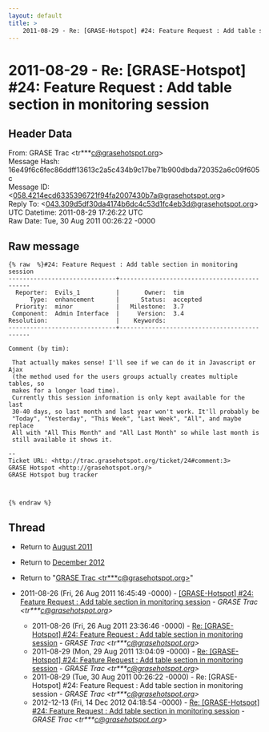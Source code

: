 ```yaml
---
layout: default
title: >
    2011-08-29 - Re: [GRASE-Hotspot] #24: Feature Request : Add table section in monitoring session
---
```


# 2011-08-29 - Re: [GRASE-Hotspot] #24: Feature Request : Add table section in monitoring session

## Header Data

From: GRASE Trac \<tr***c@grasehotspot.org\><br>
Message Hash: 16e49f6c6fec86ddff13613c2a5c434b9c17be71b900dbda720352a6c09f605c<br>
Message ID: \<058.4214ecd6335396721f94fa2007430b7a@grasehotspot.org\><br>
Reply To: \<043.309d5df30da4174b6dc4c53d1fc4eb3d@grasehotspot.org\><br>
UTC Datetime: 2011-08-29 17:26:22 UTC<br>
Raw Date: Tue, 30 Aug 2011 00:26:22 -0000<br>

## Raw message

```
{% raw  %}#24: Feature Request : Add table section in monitoring session
------------------------------+---------------------------------------------
  Reporter:  Evils_1          |       Owner:  tim     
      Type:  enhancement      |      Status:  accepted
  Priority:  minor            |   Milestone:  3.7     
 Component:  Admin Interface  |     Version:  3.4     
Resolution:                   |    Keywords:          
------------------------------+---------------------------------------------

Comment (by tim):

 That actually makes sense! I'll see if we can do it in Javascript or Ajax
 (the method used for the users groups actually creates multiple tables, so
 makes for a longer load time).
 Currently this session information is only kept available for the last
 30-40 days, so last month and last year won't work. It'll probably be
 "Today", "Yesterday", "This Week", "Last Week", "All", and maybe replace
 All with "All This Month" and "All Last Month" so while last month is
 still available it shows it.

-- 
Ticket URL: <http://trac.grasehotspot.org/ticket/24#comment:3>
GRASE Hotspot <http://grasehotspot.org/>
GRASE Hotspot bug tracker



{% endraw %}
```

## Thread

+ Return to [August 2011](/archive/2011/08)
+ Return to [December 2012](/archive/2012/12)

+ Return to "[GRASE Trac <tr***c<span>@</span>grasehotspot.org>](/authors/tr___c_at_grasehotspot_org)"

+ 2011-08-26 (Fri, 26 Aug 2011 16:45:49 -0000) - [[GRASE-Hotspot] #24: Feature Request : Add table section in monitoring session](/archive/2011/08/e1cda3a639334f9fd1590a8bd50195c275fe2301fd05b7c37260f6631a87f449) - _GRASE Trac \<tr***c@grasehotspot.org\>_
  + 2011-08-26 (Fri, 26 Aug 2011 23:36:46 -0000) - [Re: [GRASE-Hotspot] #24: Feature Request : Add table section in monitoring session](/archive/2011/08/65274d2f942b160c4e80dee1704b26b65896f90923708267d070501e7396c96a) - _GRASE Trac \<tr***c@grasehotspot.org\>_
  + 2011-08-29 (Mon, 29 Aug 2011 13:04:09 -0000) - [Re: [GRASE-Hotspot] #24: Feature Request : Add table section in monitoring session](/archive/2011/08/7106487b98723fd4439155d15d1bf25d7baaca2602601c37c9795bf12f662dca) - _GRASE Trac \<tr***c@grasehotspot.org\>_
  + 2011-08-29 (Tue, 30 Aug 2011 00:26:22 -0000) - Re: [GRASE-Hotspot] #24: Feature Request : Add table section in monitoring session - _GRASE Trac \<tr***c@grasehotspot.org\>_
  + 2012-12-13 (Fri, 14 Dec 2012 04:18:54 -0000) - [Re: [GRASE-Hotspot] #24: Feature Request : Add table section in monitoring session](/archive/2012/12/05c4f36bb9380dd6cc6f06abe98239c0d1d62196432104fe3e465fe211622e2b) - _GRASE Trac \<tr***c@grasehotspot.org\>_


